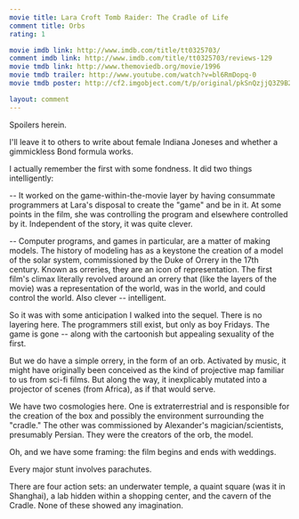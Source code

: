 ```yaml
---
movie title: Lara Croft Tomb Raider: The Cradle of Life
comment title: Orbs
rating: 1

movie imdb link: http://www.imdb.com/title/tt0325703/
comment imdb link: http://www.imdb.com/title/tt0325703/reviews-129
movie tmdb link: http://www.themoviedb.org/movie/1996
movie tmdb trailer: http://www.youtube.com/watch?v=bl6RmDopq-0
movie tmdb poster: http://cf2.imgobject.com/t/p/original/pkSnQzjjQ3Z9B2CJVSZCfL0Ea3s.jpg

layout: comment
---
```


Spoilers herein.

I'll leave it to others to write about female Indiana Joneses and whether a gimmickless Bond formula works.

I actually remember the first with some fondness. It did two things intelligently:

-- It worked on the game-within-the-movie layer by having consummate programmers at Lara's disposal to create the "game" and be in it. At some points in the film, she was controlling the program and elsewhere controlled by it. Independent of the story, it was quite clever.

-- Computer programs, and games in particular, are a matter of making models. The history of modeling has as a keystone the creation of a model of the solar system, commissioned by the Duke of Orrery in the 17th century. Known as orreries, they are an icon of representation. The first film's climax literally revolved around an orrery that (like the layers of the movie) was a representation of the world, was in the world, and could control the world. Also clever -- intelligent.

So it was with some anticipation I walked into the sequel. There is no layering here. The programmers still exist, but only as boy Fridays. The game is gone -- along with the cartoonish but appealing sexuality of the first.

But we do have a simple orrery, in the form of an orb. Activated by music, it might have originally been conceived as the kind of projective map familiar to us from sci-fi films. But along the way, it inexplicably mutated into a projector of scenes (from Africa), as if that would serve.

We have two cosmologies here. One is extraterrestrial and is responsible for the creation of the box and possibly the environment surrounding the "cradle." The other was commissioned by Alexander's magician/scientists, presumably Persian. They were the creators of the orb, the model.

Oh, and we have some framing: the film begins and ends with weddings.

Every major stunt involves parachutes.

There are four action sets: an underwater temple, a quaint square (was it in Shanghai), a lab hidden within a shopping center, and the cavern of the Cradle. None of these showed any imagination.